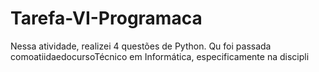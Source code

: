 # Tarefa-VI-Programaca
Nessa atividade, realizei 4 questões de Python. Qu foi passada comoatiidaedocursoTécnico em Informática, especificamente na discipli
